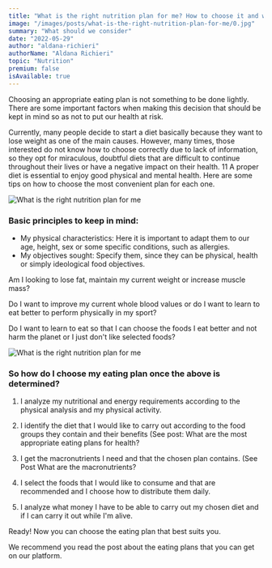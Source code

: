```yaml
---
title: "What is the right nutrition plan for me? How to choose it and what should I take into account?"
image: "/images/posts/what-is-the-right-nutrition-plan-for-me/0.jpg"
summary: "What should we consider"
date: "2022-05-29"
author: "aldana-richieri"
authorName: "Aldana Richieri"
topic: "Nutrition"
premium: false
isAvailable: true
---
```


Choosing an appropriate eating plan is not something to be done lightly. There are some important factors when making this decision that should be kept in mind so as not to put our health at risk.

Currently, many people decide to start a diet basically because they want to lose weight as one of the main causes. However, many times, those interested do not know how to choose correctly due to lack of information, so they opt for miraculous, doubtful diets that are difficult to continue throughout their lives or have a negative impact on their health.
11
A proper diet is essential to enjoy good physical and mental health. Here are some tips on how to choose the most convenient plan for each one.

![What is the right nutrition plan for me](/images/posts/why-is-it-important-to-follow-a-healthy-diet/1.jpg)

### **Basic principles to keep in mind:**

- My physical characteristics: Here it is important to adapt them to our age, height, sex or some specific conditions, such as allergies.
- My objectives sought: Specify them, since they can be physical, health or simply ideological food objectives.

Am I looking to lose fat, maintain my current weight or increase muscle mass?

Do I want to improve my current whole blood values or do I want to learn to eat better to perform physically in my sport?

Do I want to learn to eat so that I can choose the foods I eat better and not harm the planet or I just don't like selected foods?

![What is the right nutrition plan for me](/images/posts/why-is-it-important-to-follow-a-healthy-diet/2.jpg)

### **So how do I choose my eating plan once the above is determined?**

1. I analyze my nutritional and energy requirements according to the physical analysis and my physical activity.

2. I identify the diet that I would like to carry out according to the food groups they contain and their benefits (See post: What are the most appropriate eating plans for health?

3. I get the macronutrients I need and that the chosen plan contains. (See Post What are the macronutrients?

4. I select the foods that I would like to consume and that are recommended and I choose how to distribute them daily.

5. I analyze what money I have to be able to carry out my chosen diet and if I can carry it out while I'm alive.

Ready! Now you can choose the eating plan that best suits you.

We recommend you read the post about the eating plans that you can get on our platform.
